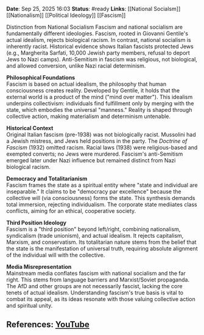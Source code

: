 **Date**: Sep 25, 2025 16:03
**Status**: #ready 
**Links**: [[National Socialsm]] [[Nationalism]] [[Political Ideology]] [[Fascism]]

Distinction from National Socialism
Fascism and national socialism are fundamentally different ideologies. Fascism, rooted in Giovanni Gentile's actual idealism, rejects biological racism. In contrast, national socialism is inherently racist. Historical evidence shows Italian fascists protected Jews (e.g., Margherita Sarfati, 10,000 Jewish party members, refusal to deport Jews to Nazi camps). Anti-Semitism in fascism was religious, not biological, and allowed conversion, unlike Nazi racial determinism.  

**Philosophical Foundations**  
Fascism is based on actual idealism, the philosophy that human consciousness creates reality. Developed by Gentile, it holds that the external world is a product of the mind ("mind over matter"). This idealism underpins collectivism: individuals find fulfillment only by merging with the state, which embodies the universal "manness." Reality is shaped through collective action, making materialism and determinism untenable.  

**Historical Context**  
Original Italian fascism (pre-1938) was not biologically racist. Mussolini had a Jewish mistress, and Jews held positions in the party. The *Doctrine of Fascism* (1932) omitted racism. Racial laws (1938) were religious-based and exempted converts; no Jews were murdered. Fascism's anti-Semitism emerged later under Nazi influence but remained distinct from Nazi biological racism.  

**Democracy and Totalitarianism**  
Fascism frames the state as a spiritual entity where "state and individual are inseparable." It claims to be "democracy par excellence" because the collective will (via consciousness) forms the state. This synthesis demands total immersion, rejecting individualism. The corporate state mediiates class conflicts, aiming for an ethical, cooperative society.  

**Third Position Ideology**  
Fascism is a "third position" beyond left/right, combining nationalism, syndicalism (trade unionism), and actual idealism. It rejects capitalism, Marxism, and conservatism. Its totalitarian nature stems from the belief that the state is the manifestation of universal truth, requiring absolute alignment of the individual will with the collective.  

**Media Misrepresentation**  
Mainstream media conflates fascism with national socialism and the far right. This stems from language barriers and Marxist/Soviet propaganda. The AfD and other groups are not necessarily fascist, lacking the core tenets of actual idealism. Understanding fascism's true basis is vital to combat its appeal, as its ideas resonate with those valuing collective action and spiritual unity.  

## References: [YouTube](https://www.youtube.com/watch?v=q_ReESRfV8g)
